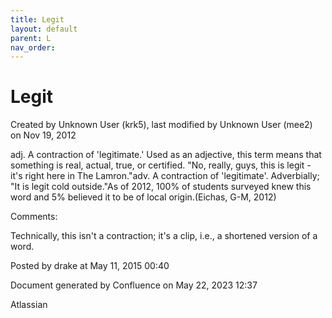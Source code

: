 ```yaml
---
title: Legit
layout: default
parent: L
nav_order:
---
```


# Legit

Created by  Unknown User (krk5), last modified by  Unknown User (mee2) on Nov 19, 2012

adj. A contraction of 'legitimate.' Used as an adjective, this term means that something is real, actual, true, or certified. &quot;No, really, guys, this is legit - it's right here in The Lamron.&quot;adv. A contraction of 'legitimate'. Adverbially; &quot;It is legit cold outside.&quot;As of 2012, 100% of students surveyed knew this word and 5% believed it to be of local origin.(Eichas, G-M, 2012) 

Comments:

Technically, this isn't a contraction; it's a clip, i.e., a shortened version of a word.

Posted by drake at May 11, 2015 00:40

Document generated by Confluence on May 22, 2023 12:37

Atlassian

